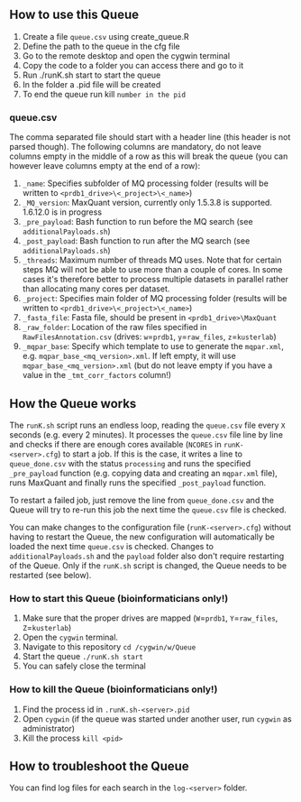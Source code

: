 ## How to use this Queue

1. Create a file `queue.csv` using create_queue.R
2. Define the path to the queue in the cfg file
3. Go to the remote desktop and open the cygwin terminal
4. Copy the code to a folder you can access there and go to it
5. Run ./runK.sh start to start the queue
6. In the folder a .pid file will be created
7. To end the queue run kill `number in the pid`

### queue.csv

The comma separated file should start with a header line (this header is not parsed though). The following columns are mandatory, do not leave columns empty in the middle of a row as this will break the queue (you can however leave columns empty at the end of a row):

1. `_name`: Specifies subfolder of MQ processing folder (results will be written to `<prdb1_drive>\<_project>\<_name>`)
2. `_MQ_version`: MaxQuant version, currently only 1.5.3.8 is supported. 1.6.12.0 is in progress
3. `_pre_payload`: Bash function to run before the MQ search (see `additionalPayloads.sh`)
4. `_post_payload`: Bash function to run after the MQ search (see `additionalPayloads.sh`)
5. `_threads`: Maximum number of threads MQ uses. Note that for certain steps MQ will not be able to use more than a couple of cores. In some cases it's therefore better to process multiple datasets in parallel rather than allocating many cores per dataset.
6. `_project`: Specifies main folder of MQ processing folder (results will be written to `<prdb1_drive>\<_project>\<_name>`)
7. `_fasta_file`: Fasta file, should be present in `<prdb1_drive>\MaxQuant`
8. `_raw_folder`: Location of the raw files specified in `RawFilesAnnotation.csv` (drives: `w`=`prdb1`, `y`=`raw_files`, `z`=`kusterlab`)
11. `_mqpar_base`: Specify which template to use to generate the `mqpar.xml`, e.g. `mqpar_base_<mq_version>.xml`. If left empty, it will use `mqpar_base_<mq_version>.xml` (but do not leave empty if you have a value in the `_tmt_corr_factors` column!)

## How the Queue works

The `runK.sh` script runs an endless loop, reading the `queue.csv` file every `X` seconds (e.g. every 2 minutes). It processes the `queue.csv` file line by line and checks if there are enough cores available (`NCORES` in `runK-<server>.cfg`) to start a job. If this is the case, it writes a line to `queue_done.csv` with the status `processing` and runs the specified `_pre_payload` function (e.g. copying data and creating an `mqpar.xml` file), runs MaxQuant and finally runs the specified `_post_payload` function.

To restart a failed job, just remove the line from `queue_done.csv` and the Queue will try to re-run this job the next time the `queue.csv` file is checked.

You can make changes to the configuration file (`runK-<server>.cfg`) without having to restart the Queue, the new configuration will automatically be loaded the next time `queue.csv` is checked. Changes to `additionalPayloads.sh` and the `payload` folder also don't require restarting of the Queue. Only if the `runK.sh` script is changed, the Queue needs to be restarted (see below).

### How to start this Queue (bioinformaticians only!)

1. Make sure that the proper drives are mapped (`W`=`prdb1`, `Y`=`raw_files`, `Z`=`kusterlab`)
2. Open the `cygwin` terminal.
3. Navigate to this repository `cd /cygwin/w/Queue`
4. Start the queue `./runK.sh start`
5. You can safely close the terminal

### How to kill the Queue  (bioinformaticians only!)

1. Find the process id in `.runK.sh-<server>.pid`
2. Open `cygwin` (if the queue was started under another user, run `cygwin` as administrator)
3. Kill the process `kill <pid>`

## How to troubleshoot the Queue

You can find log files for each search in the `log-<server>` folder.

